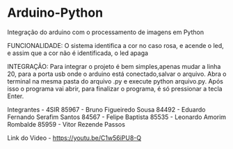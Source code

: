 # Arduino-Python
Integração do arduino com o processamento de imagens em Python

FUNCIONALIDADE:
  O sistema identifica a cor no caso rosa, e acende o led, e assim que a cor não é identificada, o led apaga

INTEGRAÇÃO:
  Para integrar o projeto é bem simples,apenas mudar a linha 20, para a porta usb onde o arduino está conectado,salvar o arquivo.
  Abra o terminal na mesma pasta do arquivo .py e execute python arquivo.py. Após isso o programa vai abrir, para finalizar o programa, é só pressionar
  a tecla Enter.
  
  
  Integrantes - 4SIR
85967 - Bruno Figueiredo Sousa
84492 - Eduardo Fernando Serafim Santos
84567 - Felipe Baptista
85535 - Leonardo Amorim Rombalde
85959 - Vitor Rezende Passos
  
  
Link do Video - https://youtu.be/C1w56iPU8-Q
